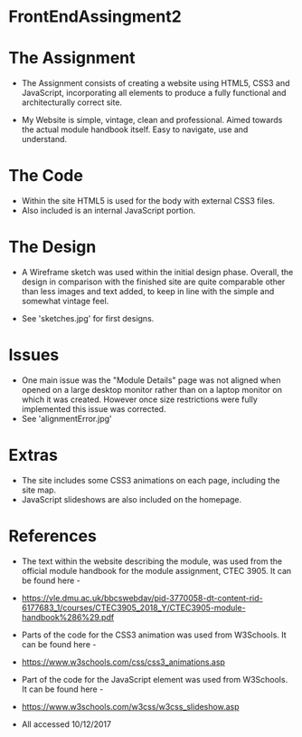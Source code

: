 # FrontEndAssingment2

# The Assignment
* The Assignment consists of creating a website using HTML5,
CSS3 and JavaScript, incorporating all elements to produce
a fully functional and architecturally correct site.

* My Website is simple, vintage, clean and professional. Aimed towards
the actual module handbook itself.
Easy to navigate, use and understand.

# The Code
* Within the site HTML5 is used for the body with external
CSS3 files.
* Also included is an internal JavaScript portion.

# The Design
* A Wireframe sketch was used within the initial design phase.
Overall, the design in comparison with the finished site are
quite comparable other than less images and text added, to keep
in line with the simple and somewhat vintage feel.

* See 'sketches.jpg' for first designs.

# Issues
* One main issue was the "Module Details" page was not aligned when
opened on a large desktop monitor rather than on a laptop monitor
on which it was created.
However once size restrictions were fully implemented this issue was
corrected.
* See 'alignmentError.jpg'

# Extras
* The site includes some CSS3 animations on each page, including the site map.
* JavaScript slideshows are also included on the homepage.

# References

* The text within the website describing the module, was used from the official
module handbook for the module assignment, CTEC 3905.
It can be found here -
* https://vle.dmu.ac.uk/bbcswebdav/pid-3770058-dt-content-rid-6177683_1/courses/CTEC3905_2018_Y/CTEC3905-module-handbook%286%29.pdf

* Parts of the code for the CSS3 animation was used from W3Schools.
It can be found here -
* https://www.w3schools.com/css/css3_animations.asp

* Part of the code for the JavaScript element was used from W3Schools.
It can be found here -
* https://www.w3schools.com/w3css/w3css_slideshow.asp

* All accessed 10/12/2017
